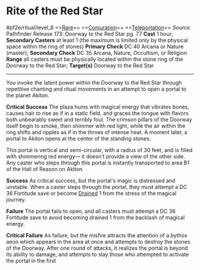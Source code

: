 # Rite of the Red Star
#pf2e/ritual/level_8
==[Rare](rules/traits/rare.md)== ==[Conjuration](rules/traits/conjuration.md)== ==[Teleportation](rules/traits/teleportation.md)==
*Source* Pathfinder Release 173: Doorway to the Red Star pg. 77
**Cast** 1 hour; **Secondary Casters** at least 1 (the maximum is limited only by the physical space within the ring of stones)
**Primary Check** DC 40 Arcana or Nature (master); **Secondary Check** DC 35 Arcana, Nature, Occultism, or Religion
**Range** all casters must be physically located within the stone ring of the Doorway to the Red Star; **Target(s)** Doorway to the Red Star

---
You invoke the latent power within the Doorway to the Red Star through repetitive chanting and ritual movements in an attempt to open a portal to the planet Akiton.

**Critical Success** The plaza hums with magical energy that vibrates bones, causes hair to rise as if in a static field, and graces the tongue with flavors both unbearably sweet and terribly foul. The crimson pillars of the Doorway itself begin to smoke, then shimmer with red light, while the air within the ring shifts and ripples as if in the throes of intense heat. A moment later, a portal to Akiton opens at the center of the standing stones.

This portal is vertical and semi-circular, with a radius of 30 feet, and is filled with shimmering red energy— it doesn't provide a view of the other side. Any caster who steps through this portal is instantly transported to area B1 of the Hall of Reason on Akiton.

**Success** As critical success, but the portal's magic is distressed and unstable. When a caster steps through the portal, they must attempt a DC 36 Fortitude save or become [Drained](rules../../Conditions/Drained.md) 1 from the stress of the magical journey.

**Failure** The portal fails to open, and all casters must attempt a DC 36 Fortitude save to avoid becoming drained 1 from the backlash of magical energy.

**Critical Failure** As failure, but the misfire attracts the attention of a bythos aeon which appears in the area at once and attempts to destroy the stones of the Doorway. After one round of attacks, it realizes the portal is beyond its ability to damage, and attempts to slay those who attempted to activate the portal in the first 